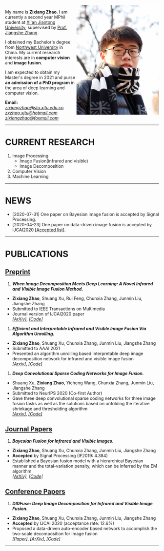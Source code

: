 <img align="right" src="images//me.jpg" height="360px"/>

My name is **Zixiang Zhao**. I am currently a second year MPhil student at [Xi'an Jiaotong University](http://www.xjtu.edu.cn/), supervised by [Prof. Jiangshe Zhang](http://gr.xjtu.edu.cn/web/jszhang). 

I obtained my Bachelor's degree from [Northwest University](http://www.nwu.edu.cn/) in China. My current research interests are in **computer vision** and **image fusion**. 

I am expected to obtain my Master's degree in 2021 and purse **an admission of a PhD program** in the area of deep learning and computer vision.

**Email:**  
*zixiangzhao@stu.xjtu.edu.cn*  
*zxzhao.xjtu@hotmail.com*  
*zixiangzhao@foxmail.com*

---
# CURRENT RESEARCH

1. Image Processing
   - Image Fusion(infrared and visible)
   - Image Decomposition
2. Computer Vision
3. Machine Learning

---
# NEWS
- [2020-07-31] One paper on Bayesian image fusion is accepted by Signal Processing.  
- [2020-04-23] One paper on data-driven image fusion is accepted by IJCAI2020 [\[Accepted list\]](http://static.ijcai.org/2020-accepted_papers.html).

---

# PUBLICATIONS

## <u> Preprint </u>

1. ***When Image Decomposition Meets Deep Learning: A Novel Infrared and Visible Image Fusion Method.***
* **Zixiang Zhao**, Shuang Xu, Rui Feng, Chunxia Zhang, Junmin Liu, Jiangshe Zhang 
* Submitted to IEEE Transactions on Multimedia 
* Journal version of IJCAI2020 paper    
[*[ArXiv]*](https://arxiv.org/abs/), [*[Code]*]()

1. ***Efficient and Interpretable Infrared and Visible Image Fusion Via Algorithm Unrolling.***
* **Zixiang Zhao**, Shuang Xu, Chunxia Zhang, Junmin Liu, Jiangshe Zhang
* Submitted to AAAI 2021                                                  
* Presented an algorithm unrolling based interpretable deep image decomposition network for infrared and visible image fusion  
[*[Arxiv]*](https://arxiv.org/abs/2005.05896), [*[Code]*]()

1. ***Deep Convolutional Sparse Coding Networks for Image Fusion.***
* Shuang Xu, **Zixiang Zhao**, Yicheng Wang, Chunxia Zhang, Junmin Liu, Jiangshe Zhang
* Submitted to NeurIPS 2020 (Co-first Author) 
* Gave three deep convolutional sparse coding networks for three image fusion tasks as well as the solutions based on unfolding the iterative shrinkage and thresholding algorithm    
[*[Arxiv]*](https://arxiv.org/abs/2005.08448), [*[Code]*]()


## <u> Journal Papers </u>

1. ***Bayesian Fusion for Infrared and Visible Images.***
* **Zixiang Zhao**, Shuang Xu, Chunxia Zhang, Junmin Liu, Jiangshe Zhang
* **Accepted** by Signal Processing (IF2019: 4.384)     
* Established a Bayesian fusion model with a hierarchical Bayesian manner and the total-variation penalty, which can be inferred by the EM algorithm  
[*[ArXiv]*](https://arxiv.org/abs/2005.05839), [*[Code]*]()

## <u> Conference Papers </u>

1. ***DIDFuse: Deep Image Decomposition for Infrared and Visible Image Fusion.***
* **Zixiang Zhao**, Shuang Xu, Chunxia Zhang, Junmin Liu, Jiangshe Zhang
* **Accepted** by IJCAI 2020 (acceptance rate: 12.6%)
* Proposed a data-driven auto-encoder based network to accomplish the two-scale decomposition for image fusion  
[*[Paper]*](https://www.ijcai.org/Proceedings/2020/135), [*[ArXiv]*](https://arxiv.org/abs/2003.09210v1), [*[Code]*]()

---

